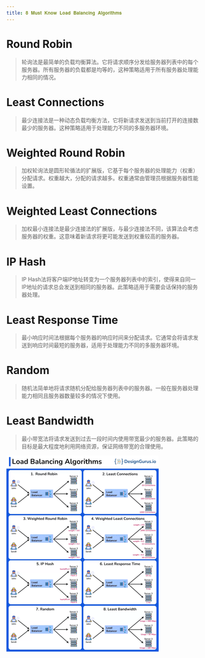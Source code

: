 ```yaml
---
title: 𝟖 𝐌𝐮𝐬𝐭 𝐊𝐧𝐨𝐰 𝐋𝐨𝐚𝐝 𝐁𝐚𝐥𝐚𝐧𝐜𝐢𝐧𝐠 𝐀𝐥𝐠𝐨𝐫𝐢𝐭𝐡𝐦𝐬
---
```


# Round Robin

> 轮询法是最简单的负载均衡算法。它将请求顺序分发给服务器列表中的每个服务器。所有服务器的负载都是均等的，这种策略适用于所有服务器处理能力相同的情况。

# Least Connections 

> 最少连接法是一种动态负载均衡方法，它将新请求发送到当前打开的连接数最少的服务器。这种策略适用于处理能力不同的多服务器环境。

# Weighted Round Robin

> 加权轮询法是圆形轮循法的扩展版，它基于每个服务器的处理能力（权重）分配请求。权重越大，分配的请求越多。权重通常由管理员根据服务器性能设置。

# Weighted Least Connections

> 加权最小连接法是最少连接法的扩展版，与最少连接法不同，该算法会考虑服务器的权重。这意味着新请求将更可能发送到权重较高的服务器。

# IP Hash

> IP Hash法将客户端IP地址转变为一个服务器列表中的索引，使得来自同一IP地址的请求总会发送到相同的服务器。此策略适用于需要会话保持的服务器处理。

# Least Response Time

> 最小响应时间法根据每个服务器的响应时间来分配请求。它通常会将请求发送到响应时间最短的服务器，适用于处理能力不同的多服务器环境。

# Random

> 随机法简单地将请求随机分配给服务器列表中的服务器。一般在服务器处理能力相同且服务器数量较多的情况下使用。

# Least Bandwidth

> 最小带宽法将请求发送到过去一段时间内使用带宽最少的服务器。此策略的目标是最大程度地利用网络资源，保证网络带宽的合理使用。

<img src="../images/负载均衡算法.png" alt="负载均衡算法" style="zoom:50%;" />














